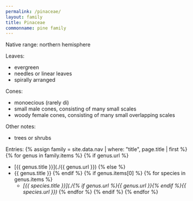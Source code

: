 ```yaml
---
permalink: /pinaceae/
layout: family
title: Pinaceae
commonname: pine family
---
```


Native range: northern hemisphere

Leaves:
  - evergreen
  - needles or linear leaves
  - spirally arranged

Cones:
  - monoecious (rarely di)
  - small male cones, consisting of many small scales
  - woody female cones, consisting of many small overlapping scales

Other notes:
  - trees or shrubs

Entries:
{% assign family = site.data.nav | where: "title", page.title | first %}
{% for genus in family.items %}
  {% if genus.url %}
  - [{{ genus.title }}](./{{ genus.url }})
  {% else %}
  - {{ genus.title }}
  {% endif %}
  {% if genus.items[0] %}
  {% for species in genus.items %}
    - *[{{ species.title }}](./{% if genus.url %}{{ genus.url }}{% endif %}{{ species.url }})*
  {% endfor %}
  {% endif %}
{% endfor %}

